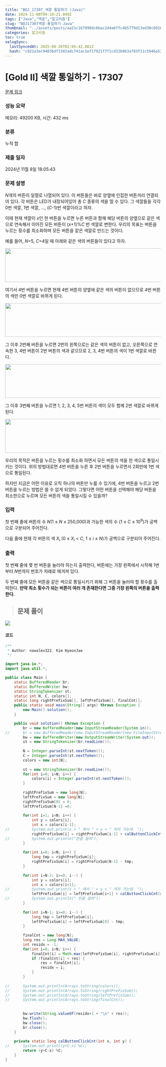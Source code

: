```yaml
---
title: "BOJ_17307_색깔 통일하기 (Java)"
date: 2024-11-08T09:10:21.049Z
tags: ["Java","백준","알고리즘"]
slug: "BOJ17307색깔-통일하기-Java"
thumbnail: "../assets/posts/aa21c167099dc6bac2d4a6ffc4b5779d13ed30c6916ff527cb22fc9fbac4a8dd.png"
categories: 알고리즘
toc: true
velogSync:
  lastSyncedAt: 2025-08-26T02:05:42.861Z
  hash: "c922a3ec94836df1582adc741ac1ef1f921f7f1cd32b863a783f11c5946a5276"
---
```


# [Gold II] 색깔 통일하기 - 17307 

[문제 링크](https://www.acmicpc.net/problem/17307) 

### 성능 요약

메모리: 49200 KB, 시간: 432 ms

### 분류

누적 합

### 제출 일자

2024년 11월 8일 18:05:43

### 문제 설명

<p><em>N</em>개의 버튼이 일렬로 나열되어 있다. 이 버튼들은 바로 양옆에 인접한 버튼끼리 연결되어 있다. 각 버튼은 LED가 내장되어있어 총 <em>C </em>종류의 색을 띨 수 있다. 그 색깔들을 각각 0번 색깔, 1번 색깔, ..., (<em>C</em>-1)번 색깔이라고 하자.</p>

<p>이때 현재 색깔이 <em>x</em>인 한 버튼을 누르면 누른 버튼과 함께 해당 버튼의 양옆으로 같은 색으로 연속해서 이어진 모든 버튼이 (<em>x</em>+1)%<em>C</em> 번 색깔로 변한다. 우리의 목표는 버튼을 누르는 횟수를 최소화하며 모든 버튼을 같은 색깔로 만드는 것이다.</p>

<p>예를 들어, <em>N</em>=5, <em>C</em>=4일 때 아래와 같은 색의 버튼들이 있다고 하자.</p>

<p style="text-align: center;"><img alt="" src="https://upload.acmicpc.net/6a34baca-47f5-4d6b-b5e9-a5dc5e573f78/-/preview/" style="height: 109px; width: 600px;"></p>

<p>여기서 4번 버튼을 누르면 현재 4번 버튼의 양옆에 같은 색의 버튼이 없으므로 4번 버튼의 색만 0번 색깔로 바뀌게 된다.</p>

<p style="text-align: center;"><img alt="" src="https://upload.acmicpc.net/3ff216fc-c676-4999-b350-d58c6d13a2a8/-/preview/" style="width: 600px; height: 109px;"></p>

<p>그 이후 2번째 버튼을 누르면 2번의 왼쪽으로는 같은 색의 버튼이 없고, 오른쪽으로 연속한 3, 4번 버튼이 2번 버튼의 색과 같으므로 2, 3, 4번 버튼의 색이 1번 색깔로 바뀐다.</p>

<p style="text-align: center;"><img alt="" src="https://upload.acmicpc.net/3606753a-6a72-49ad-b1ca-aab5c078f9ab/-/preview/" style="height: 109px; width: 600px;"></p>

<p>그 이후 3번째 버튼을 누르면 1, 2, 3, 4, 5번 버튼의 색이 모두 함께 2번 색깔로 바뀌게 된다.</p>

<p style="text-align: center;"><img alt="" src="https://upload.acmicpc.net/697d01d9-a812-4842-b3eb-c0393e7e8e11/-/preview/" style="height: 109px; width: 600px;"></p>

<p>우리의 목적은 버튼을 누르는 횟수를 최소화 하면서 모든 버튼의 색을 한 색으로 통일시키는 것이다. 위의 방법대로면 4번 버튼을 누른 후 2번 버튼을 누르면서 2회만에 1번 색으로 통일된다.</p>

<p>하지만 지금은 어떤 이유로 오직 하나의 버튼만 누를 수 있기에, 4번 버튼을 누르고 2번 버튼을 누르는 방법은 쓸 수 없게 되었다. 그렇다면 어떤 버튼을 선택해야 해당 버튼을 최소한으로 누르며 모든 버튼의 색을 통일시킬 수 있을까?</p>

### 입력 

 <p>첫 번째 줄에 버튼의 수 <em>N</em>(1 ≤ <em>N</em> ≤ 250,000)과 가능한 색의 수 (1 ≤ <em>C</em> ≤ 10<sup>9</sup>)가 공백으로 구분되어 주어진다.</p>

<p>다음 줄에 현재 각 버튼의 색 <em>X<sub>i</sub></em> (0 ≤<em> X<sub>i</sub></em> < <em>C</em>, 1 ≤ <em>i</em> ≤ <em>N</em>)가 공백으로 구분되어 주어진다.</p>

### 출력 

 <p>첫 번째 줄에 몇 번 버튼을 눌러야 하는지 출력한다, 버튼에는 가장 왼쪽에서 시작해 1번부터 <em>N</em>번까지 번호가 차례로 매겨져 있다.</p>

<p>두 번째 줄에 모든 버튼을 같은 색으로 통일시키기 위해 그 버튼을 눌러야 할 횟수를 출력한다. <strong>만약 최소 횟수가 되는 버튼이 여러 개 존재한다면 그중 가장 왼쪽의 버튼을 출력한다.</strong></p>

> ## 문제 풀이
![](/assets/posts/aa21c167099dc6bac2d4a6ffc4b5779d13ed30c6916ff527cb22fc9fbac4a8dd.png)

#### 코드
```java
/**
 * Author: nowalex322, Kim HyeonJae
 */

import java.io.*;
import java.util.*;

public class Main {
	static BufferedReader br;
	static BufferedWriter bw;
	static StringTokenizer st;
	static int N, C, colors[];
	static long rightPrefixSum[], leftPrefixSum[], finalCnt[];
	public static void main(String[] args) throws Exception {
		new Main().solution();
	}

	public void solution() throws Exception {
		br = new BufferedReader(new InputStreamReader(System.in));
//		br = new BufferedReader(new InputStreamReader(new FileInputStream("input.txt")));
		bw = new BufferedWriter(new OutputStreamWriter(System.out));
		st = new StringTokenizer(br.readLine());
		
		N = Integer.parseInt(st.nextToken());
		C = Integer.parseInt(st.nextToken());
		colors = new int[N];
		
		st = new StringTokenizer(br.readLine());
		for(int i=0; i<N; i++) {
			colors[i] = Integer.parseInt(st.nextToken());
		}
		
		rightPrefixSum = new long[N];
		leftPrefixSum = new long[N];
		rightPrefixSum[0] = 0;
		leftPrefixSum[N-1] =0;
		
		for(int i=1; i<N; i++) {
			int y = colors[i];
			int x = colors[i-1];
//			System.out.print(x + " 에서 " + y + " 까지 가는데  ");
			rightPrefixSum[i] = rightPrefixSum[i-1] + calButtonClickCnt(x, y);
//			System.out.println("만큼 걸려");
		}
		
		for(int i=0; i<N; i++) {
			long tmp = rightPrefixSum[i];
			rightPrefixSum[i] = rightPrefixSum[N-1] - tmp;
		}
		
		for(int i=N-2; i>=0; i--) {
			int y = colors[i];
			int x = colors[i+1];
//			System.out.print(x + " 에서 " + y + " 까지 가는데  ");
			leftPrefixSum[i] = leftPrefixSum[i+1] + calButtonClickCnt(x, y);
//			System.out.println(" 만큼 걸려");
		}
		
		for(int i=N-1; i>=0; i--) {
			long tmp = leftPrefixSum[i];
			leftPrefixSum[i] = leftPrefixSum[0] - tmp;
		}
		
		finalCnt = new long[N];
		long res = Long.MAX_VALUE;
		int residx = -1;
		for(int i=0; i<N; i++) {
			finalCnt[i] = Math.max(leftPrefixSum[i], rightPrefixSum[i]);
			if (finalCnt[i] < res) {
	            res = finalCnt[i];
	            residx = i;
	        }
		}
		
//		System.out.println(Arrays.toString(colors));
//		System.out.println(Arrays.toString(rightPrefixSum));
//		System.out.println(Arrays.toString(leftPrefixSum));
//		System.out.println(Arrays.toString(finalCnt));
			
		
		bw.write(String.valueOf(residx+1 + "\n" + res));
		bw.flush();
		bw.close();
		br.close();
	}
	
	private static long calButtonClickCnt(int x, int y) {
//		System.out.print((y+C-x) %C);
		return (y+C-x) %C;
	}
}
```
